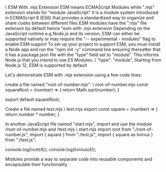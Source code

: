 \\ ESM With .mjs Extension
ESM means ECMAScript Modules while ".mjs" extension stands for "module JavaScript"
it is a module system introduced in ECMAScript 6 (ES6) that provides a standardized way to organize and share codes between different files
ESM modules have the ".mjs" file extenson by default hence "esm with .mjs extension
Depending on the JavaScript runtime e.g Node.js and its version, ESM can either be supported natively or may require the "-- experimental - modules" flag to enable ESM support
To set up your project to support ESM, you must install a Node app and run the "npm init -y" command line ensuring thereafter that it has a package.json file with the "type" field set to "module". This informs Node.js that you intend to use ES Modules.
\\ "type": "module",
 Starting from Node.js 12, ESM is supported by default

 Let's demonstrate ESM with .mjs extension using a few code lines:

create a file named "root-of-number.mjs":
\\ root-of-number.mjs
const squareRoot = (number) => {
  return Math.sqrt(number);
}

export default squareRoot;

Create a file named test.mjs
\\ test.mjs
export const square = (number) => {
  return number * number;
}

In another JavaScript file named "start.mjs", import and use the module /root-of-number.mjs and /test.mjs
\\ start.mjs
import root from "./root-of-number.js";
import { square } from "./test.js";
import { square as livinus } from "./test.js";

console.log(root(4));
console.log(livinus(4));

Modules provide a way to separate code into reusable components and encapsulate their functionality
